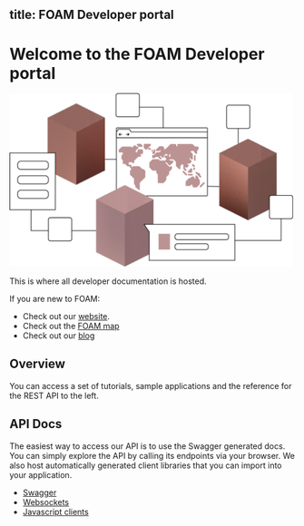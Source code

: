 title: FOAM Developer portal
---

# Welcome to the FOAM Developer portal

<img src="images/devportal.png" width="500">

This is where all developer documentation is hosted.

If you are new to FOAM:

+ Check out our [website](https://foam.space).
+ Check out the [FOAM map](https://map.foam.space)
+ Check out our [blog](https://blog.foam.space)

## Overview

You can access a set of tutorials, sample applications and the reference for the REST API to the left.

## API Docs

The easiest way to access our API is to use the Swagger generated docs. You can simply explore the API by calling its endpoints via your browser. We also host automatically generated client libraries that you can import into your application.
+ [Swagger](swagger/ui.html)
+ [Websockets](swagger/websockets.html)
+ [Javascript clients](swagger/intro.html)

